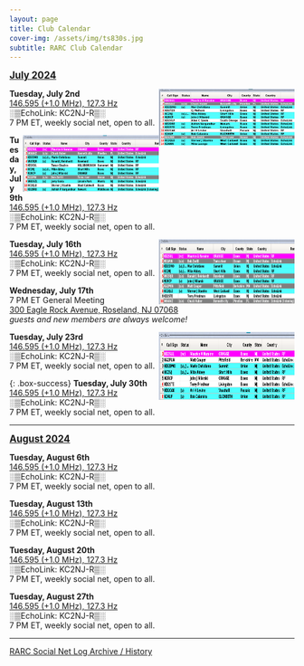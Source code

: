 ```yaml
---
layout: page
title: Club Calendar
cover-img: /assets/img/ts830s.jpg
subtitle: RARC Club Calendar
---
```


<span style="font-size:larger;text-decoration:underline;">**July 2024**

[<img align="right" width="240" height="100" src="/assets/img/net-2024-07-02.png">](./assets/img/net-2024-07-02.png)
**Tuesday, July 2nd**<br/>
[146.595 (+1.0 MHz), 127.3 Hz](https://www.repeaterbook.com/repeaters/details.php?state_id=34&ID=2845)<br/>
░▒EchoLink: KC2NJ-R▒░<br/>
7 PM ET, weekly social net, open to all.<br/>

[<img align="right" width="240" height="100" src="/assets/img/net-2024-07-09.png">](./assets/img/net-2024-07-09.png)
**Tuesday, July 9th**<br/>
[146.595 (+1.0 MHz), 127.3 Hz](https://www.repeaterbook.com/repeaters/details.php?state_id=34&ID=2845)<br/>
░▒EchoLink: KC2NJ-R▒░<br/>
7 PM ET, weekly social net, open to all.<br/>

[<img align="right" width="240" height="115" src="/assets/img/net-2024-07-16.png">](./assets/img/net-2024-07-16.png)
**Tuesday, July 16th**<br/>
[146.595 (+1.0 MHz), 127.3 Hz](https://www.repeaterbook.com/repeaters/details.php?state_id=34&ID=2845)<br/>
░▒EchoLink: KC2NJ-R▒░<br/>
7 PM ET, weekly social net, open to all.<br/>

**Wednesday, July 17th**<br/>
7 PM ET General Meeting<br/>
[300 Eagle Rock Avenue, Roseland, NJ 07068](https://maps.app.goo.gl/nUBc3FntGjyRNM9u7)<br/>
*guests and new members are always welcome!*<br/>

[<img align="right" width="240" height="120" src="/assets/img/net-2024-07-23.png">](./assets/img/net-2024-07-23.png)
**Tuesday, July 23rd**<br/>
[146.595 (+1.0 MHz), 127.3 Hz](https://www.repeaterbook.com/repeaters/details.php?state_id=34&ID=2845)<br/>
░▒EchoLink: KC2NJ-R▒░<br/>
7 PM ET, weekly social net, open to all.<br/>

{: .box-success}
**Tuesday, July 30th**<br/>
[146.595 (+1.0 MHz), 127.3 Hz](https://www.repeaterbook.com/repeaters/details.php?state_id=34&ID=2845)<br/>
░▒EchoLink: KC2NJ-R▒░<br/>
7 PM ET, weekly social net, open to all.<br/>

---

<span style="font-size:larger;text-decoration:underline;">**August 2024**

**Tuesday, August 6th**<br/>
[146.595 (+1.0 MHz), 127.3 Hz](https://www.repeaterbook.com/repeaters/details.php?state_id=34&ID=2845)<br/>
░▒EchoLink: KC2NJ-R▒░<br/>
7 PM ET, weekly social net, open to all.<br/>

**Tuesday, August 13th**<br/>
[146.595 (+1.0 MHz), 127.3 Hz](https://www.repeaterbook.com/repeaters/details.php?state_id=34&ID=2845)<br/>
░▒EchoLink: KC2NJ-R▒░<br/>
7 PM ET, weekly social net, open to all.<br/>

**Tuesday, August 20th**<br/>
[146.595 (+1.0 MHz), 127.3 Hz](https://www.repeaterbook.com/repeaters/details.php?state_id=34&ID=2845)<br/>
░▒EchoLink: KC2NJ-R▒░<br/>
7 PM ET, weekly social net, open to all.<br/>

**Tuesday, August 27th**<br/>
[146.595 (+1.0 MHz), 127.3 Hz](https://www.repeaterbook.com/repeaters/details.php?state_id=34&ID=2845)<br/>
░▒EchoLink: KC2NJ-R▒░<br/>
7 PM ET, weekly social net, open to all.<br/>

---

[RARC Social Net Log Archive / History](/nethistory.md)
